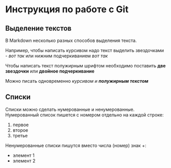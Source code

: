 # Инструкция по работе с Git

## Выделение текстов

В Markdown несколько разных способов выделения текста.

Например, чтобы написать курсивом надо текст выделить звездочками - *вот так* или нижним подчеркиванием _вот так_

Чтобы написать текст полужирным шрифтом необходимо поставить **две звездочки** или __двойное подчеркивание__

Можно писать одновременно _курсивом и **полужирным текстом**_

## Списки

Списки можно сделать нумерованные и ненумерованные. Нумерованный список пишется с номером отдельно на каждой строке:
1. первое
2. второе
3. третье

Ненумерованные списки пишутся вместо числа (номер) знак +:
+ элемент 1
+ элемент 2